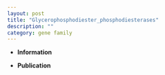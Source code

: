 ```yaml
---
layout: post
title: "Glycerophosphodiester_phosphodiesterases"
description: ""
category: gene family
---
```


* **Information**  

* **Publication**  



